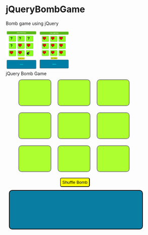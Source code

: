 # jQueryBombGame
Bomb game using jQuery

<img width=100 src = "./img_bomb/failed.png">
<img width=100 src = "./img_bomb/success.png">


<!DOCTYPE html>
<html>

<head>
  <title>jQuery Bomb Game</title>
  <style>
    #box {
      width: 400px;
      margin-left: 30px;
    }

    .box1 {
      border-radius: 10px;
      border: 2px solid #73ad21;
      background-color: #73ad21;
      padding: 10px;
      margin: 10px;
      width: 400px;
      height: 20px;
      color: white;
      text-align: center;
    }

    .box2 {
      width: 80px;
      height: 60px;
      background-color: greenyellow;
      /* margin-top: 10px; */
      margin: 10px;

      padding: 10px;
      border-radius: 10px;
      border: 2px solid grey;
      float: left;
    }

    .box3 {
      float: both clear;
    }

    #msg {
      background-color: rgb(10, 125, 163);
      margin-top: 10px;
      margin-left: 10px;
      padding: 50px;
      width: 320px;
      height: 20px;
      border-radius: 10px;
      border: 2px solid black;
      text-align: center;
      font-size: large;
      color: aqua
    }

    #btn1 {
      margin-top: 320px;
      margin-left: -230px;
      background-color: yellow;
      border-radius: 5px;
      padding: 5px;
    }
  </style>
  <script src="https://ajax.googleapis.com/ajax/libs/jquery/3.5.1/jquery.min.js"></script>
  <script>
    var num = [0, 0, 0, 0, 0, 0, 0, 0, 1];
    var flag = false;
    var cnt
    // shuffle Bomb location
    function shuffle() {
      for (var i = 0; i < num.length; i++)
        var idx1 = Math.floor(Math.random() * 9);
      var idx2 = Math.floor(Math.random() * 9);

      if (idx1 != idx2) {
        var temp = num[idx1];
        num[idx1] = num[idx2];
        num[idx2] = temp;
      }
    }
    $(document).ready(function () {
      $('#btn1').click(function () {
        // bomb loation decision
        cnt = 0;
        flag = false;
        $("#msg").text("")
        shuffle();

        // show ? image
        for (i = 0; i <= 9; i++) {
          var htmlStr =
            "<img width='50' src='./img_bomb/q.png' class='imgBox' id='img" +
            i +
            "'>";
          $('#div' + i).html(htmlStr);
        }
      });
      //make click event on the dynamically generated image
      $('.box2').on('click', '.imgBox', function (event) {
        if (flag == true) return;
        //check which location image is clicked
        var id = $(this).attr('id').replace('img', '') - 1;
        // console.log(id);
        //check if num array element is 0 or 1
        //show heart image for 0, otherwise show bomb image
        if ($(this).attr('src') == './img_bomb/q.png') {
          if (num[id] == 0) {
            $(this).attr('src', './img_bomb/heart.png');
            flag = false;
            cnt++;
            if (cnt == 8) {
              $(".imgBox").attr("src", "./img_bomb/heart.png")
              $("#msg").text("Success");
              flag = true;
            }

          } else {
            $(this).attr('src', './img_bomb/bomb.png');
            flag = true;
            $("#msg").text("Failed")
          }
        }
      });
    });
  </script>
</head>

<body>
  <div class="box1">jQuery Bomb Game</div>
  <div id="box">
    <div class="box2" id="div1"></div>
    <div class="box2" id="div2"></div>
    <div class="box2" id="div3"></div>
    <div class="box3"></div>
    <div class="box2" id="div4"></div>
    <div class="box2" id="div5"></div>
    <div class="box2" id="div6"></div>
    <div class="box3"></div>
    <div class="box2" id="div7"></div>
    <div class="box2" id="div8"></div>
    <div class="box2" id="div9"></div>
    <div class="box3"></div>
  </div>
  <input type="button" value="Shuffle Bomb" id="btn1" />
  <div id="msg"></div>
  <!-- <div class="box2"></div>
    <div class="box3"></div> -->
</body>

</html>
